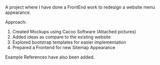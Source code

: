 A project where I have done a FrontEnd work to redesign a website menu appearance.

Approach:

1. Created Mockups using Cacoo Software (Attached pictures)
2. Added ideas as compare to the existing website
3. Explored bootstrap templates for easier implementation
4. Prepared a Frontend for new Sitemap Appearance

Example References have also been added.

